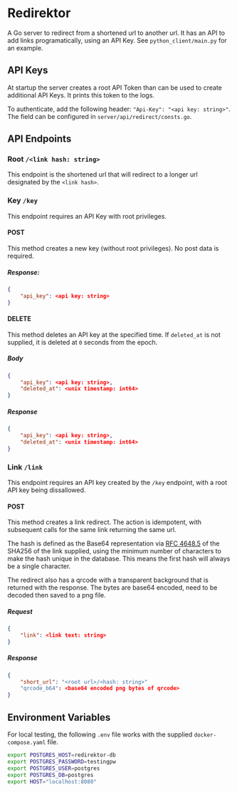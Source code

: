 # Redirektor

A Go server to redirect from a shortened url to another url. It has an API to add links programatically, using an API Key. See `python_client/main.py` for an example.

## API Keys

At startup the server creates a root API Token than can be used to create additional API Keys. It prints this token to the logs.

To authenticate, add the following header: `"Api-Key": "<api key: string>"`. The field can be configured in `server/api/redirect/consts.go`.

## API Endpoints

### Root `/<link hash: string>`

This endpoint is the shortened url that will redirect to a longer url designated by the `<link hash>`.

### Key `/key`

This endpoint requires an API Key with root privileges.

#### POST

This method creates a new key (without root privileges). No post data is required.

##### Response:
```json
{
    "api_key": <api key: string>
}
```

#### DELETE

This method deletes an API key at the specified time. If `deleted_at` is not supplied, it is deleted at `0` seconds from the epoch.

##### Body
```json
{
    "api_key": <api key: string>,
    "deleted_at": <unix timestamp: int64>
}
```

##### Response
```json
{
    "api_key": <api key: string>,
    "deleted_at": <unix timestamp: int64>
}
```


### Link `/link`

This endpoint requires an API key created by the `/key` endpoint, with a root API key being dissallowed.

#### POST

This method creates a link redirect. The action is idempotent, with subsequent calls for the same link returning the same url. 

The hash is defined as the Base64 representation via [RFC 4648.5](https://en.wikipedia.org/wiki/Base64#Variants_summary_table) of the SHA256 of the link supplied, using the minimum number of characters to make the hash unique in the database. This means the first hash will always be a single character.

The redirect also has a qrcode with a transparent background that is returned with the response. The bytes are base64 encoded, need to be decoded then saved to a png file.

##### Request
```json
{
    "link": <link text: string>
}
```

##### Response
```json
{
    "short_url": "<root url>/<hash: string>"
    "qrcode_b64": <base64 encoded png bytes of qrcode>
}
```

## Environment Variables

For local testing, the following `.env` file works with the supplied `docker-compose.yaml` file.
```bash
export POSTGRES_HOST=redirektor-db
export POSTGRES_PASSWORD=testingpw
export POSTGRES_USER=postgres
export POSTGRES_DB=postgres
export HOST="localhost:8080"
```
